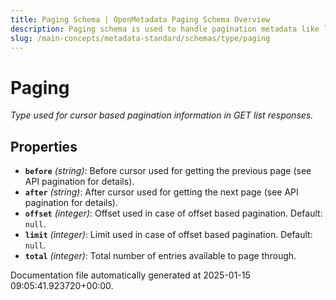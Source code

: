 ```yaml
---
title: Paging Schema | OpenMetadata Paging Schema Overview
description: Paging schema is used to handle pagination metadata like limits, cursors, and total counts.
slug: /main-concepts/metadata-standard/schemas/type/paging
---
```


# Paging

*Type used for cursor based pagination information in GET list responses.*

## Properties

- **`before`** *(string)*: Before cursor used for getting the previous page (see API pagination for details).
- **`after`** *(string)*: After cursor used for getting the next page (see API pagination for details).
- **`offset`** *(integer)*: Offset used in case of offset based pagination. Default: `null`.
- **`limit`** *(integer)*: Limit used in case of offset based pagination. Default: `null`.
- **`total`** *(integer)*: Total number of entries available to page through.


Documentation file automatically generated at 2025-01-15 09:05:41.923720+00:00.
